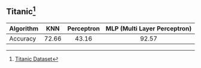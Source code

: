 ## Titanic[^titanic_dataset]


| Algorithm        | KNN           | Perceptron  | MLP (Multi Layer Perceptron) |
| ------------- |:-------------:|:-----:|:---:|
| Accuracy | 72.66 | 43.16 | 92.57 |

[^titanic_dataset]: <a href='https://www.kaggle.com/c/titanic/data'>Titanic Dataset</a>

